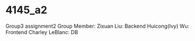 # 4145_a2
Group3 assignment2 
Group Member:
Zixuan Liu: Backend 
Huicong(Ivy) Wu: Frontend
Charley LeBlanc: DB

